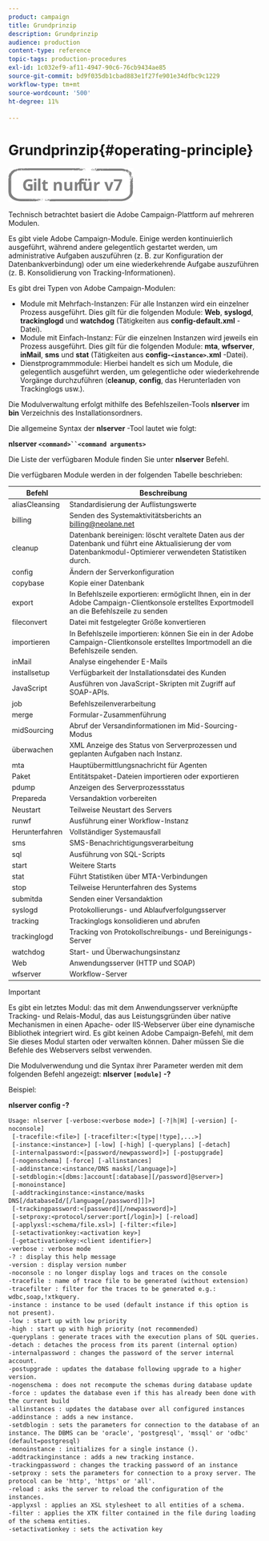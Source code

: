 ```yaml
---
product: campaign
title: Grundprinzip
description: Grundprinzip
audience: production
content-type: reference
topic-tags: production-procedures
exl-id: 1c032ef9-af11-4947-90c6-76cb9434ae85
source-git-commit: bd9f035db1cbad883e1f27fe901e34dfbc9c1229
workflow-type: tm+mt
source-wordcount: '500'
ht-degree: 11%

---
```


# Grundprinzip{#operating-principle}

![](../../assets/v7-only.svg)

Technisch betrachtet basiert die Adobe Campaign-Plattform auf mehreren Modulen.

Es gibt viele Adobe Campaign-Module. Einige werden kontinuierlich ausgeführt, während andere gelegentlich gestartet werden, um administrative Aufgaben auszuführen (z. B. zur Konfiguration der Datenbankverbindung) oder um eine wiederkehrende Aufgabe auszuführen (z. B. Konsolidierung von Tracking-Informationen).

Es gibt drei Typen von Adobe Campaign-Modulen:

* Module mit Mehrfach-Instanzen: Für alle Instanzen wird ein einzelner Prozess ausgeführt. Dies gilt für die folgenden Module: **Web**, **syslogd**, **trackinglogd** und **watchdog** (Tätigkeiten aus **config-default.xml** -Datei).
* Module mit Einfach-Instanz: Für die einzelnen Instanzen wird jeweils ein Prozess ausgeführt. Dies gilt für die folgenden Module: **mta**, **wfserver**, **inMail**, **sms** und **stat** (Tätigkeiten aus **config-`<instance>`.xml** -Datei).
* Dienstprogrammmodule: Hierbei handelt es sich um Module, die gelegentlich ausgeführt werden, um gelegentliche oder wiederkehrende Vorgänge durchzuführen (**cleanup**, **config**, das Herunterladen von Trackinglogs usw.).

Die Modulverwaltung erfolgt mithilfe des Befehlszeilen-Tools **nlserver** im **bin** Verzeichnis des Installationsordners.

Die allgemeine Syntax der **nlserver** -Tool lautet wie folgt:

**nlserver `<command>``<command arguments>`**

Die Liste der verfügbaren Module finden Sie unter **nlserver** Befehl.

Die verfügbaren Module werden in der folgenden Tabelle beschrieben:

| Befehl | Beschreibung |
|---|---|
| aliasCleansing | Standardisierung der Auflistungswerte |
| billing | Senden des Systemaktivitätsberichts an billing@neolane.net |
| cleanup | Datenbank bereinigen: löscht veraltete Daten aus der Datenbank und führt eine Aktualisierung der vom Datenbankmodul-Optimierer verwendeten Statistiken durch. |
| config | Ändern der Serverkonfiguration |
| copybase | Kopie einer Datenbank |
| export | In Befehlszeile exportieren: ermöglicht Ihnen, ein in der Adobe Campaign-Clientkonsole erstelltes Exportmodell an die Befehlszeile zu senden |
| fileconvert | Datei mit festgelegter Größe konvertieren |
| importieren | In Befehlszeile importieren: können Sie ein in der Adobe Campaign-Clientkonsole erstelltes Importmodell an die Befehlszeile senden. |
| inMail | Analyse eingehender E-Mails |
| installsetup | Verfügbarkeit der Installationsdatei des Kunden |
| JavaScript | Ausführen von JavaScript-Skripten mit Zugriff auf SOAP-APIs. |
| job | Befehlszeilenverarbeitung |
| merge | Formular-Zusammenführung |
| midSourcing | Abruf der Versandinformationen im Mid-Sourcing-Modus |
| überwachen | XML Anzeige des Status von Serverprozessen und geplanten Aufgaben nach Instanz. |
| mta | Hauptübermittlungsnachricht für Agenten |
| Paket | Entitätspaket-Dateien importieren oder exportieren |
| pdump | Anzeigen des Serverprozessstatus |
| Prepareda | Versandaktion vorbereiten |
| Neustart | Teilweise Neustart des Servers |
| runwf | Ausführung einer Workflow-Instanz |
| Herunterfahren | Vollständiger Systemausfall |
| sms | SMS-Benachrichtigungsverarbeitung |
| sql | Ausführung von SQL-Scripts |
| start | Weitere Starts |
| stat | Führt Statistiken über MTA-Verbindungen |
| stop | Teilweise Herunterfahren des Systems |
| submitda | Senden einer Versandaktion |
| syslogd | Protokollierungs- und Ablaufverfolgungsserver |
| tracking | Trackinglogs konsolidieren und abrufen |
| trackinglogd | Tracking von Protokollschreibungs- und Bereinigungs-Server |
| watchdog | Start- und Überwachungsinstanz |
| Web | Anwendungsserver (HTTP und SOAP) |
| wfserver | Workflow-Server |

>[!IMPORTANT]
>
>Es gibt ein letztes Modul: das mit dem Anwendungsserver verknüpfte Tracking- und Relais-Modul, das aus Leistungsgründen über native Mechanismen in einen Apache- oder IIS-Webserver über eine dynamische Bibliothek integriert wird. Es gibt keinen Adobe Campaign-Befehl, mit dem Sie dieses Modul starten oder verwalten können. Daher müssen Sie die Befehle des Webservers selbst verwenden.

Die Modulverwendung und die Syntax ihrer Parameter werden mit dem folgenden Befehl angezeigt: **nlserver `[module]` -?**

Beispiel:

**nlserver config -?**

```
Usage: nlserver [-verbose:<verbose mode>] [-?|h|H] [-version] [-noconsole]
 [-tracefile:<file>] [-tracefilter:<[type|!type],...>]
 [-instance:<instance>] [-low] [-high] [-queryplans] [-detach]
 [-internalpassword:<[password/newpassword]>] [-postupgrade]
 [-nogenschema] [-force] [-allinstances]
 [-addinstance:<instance/DNS masks[/language]>]
 [-setdblogin:<[dbms:]account[:database][/password]@server>]
 [-monoinstance]
 [-addtrackinginstance:<instance/masks DNS[/databaseId/[/language[/password]]]>]
 [-trackingpassword:<[password][/newpassword]>]
 [-setproxy:<protocol/server:port[/login]>] [-reload]
 [-applyxsl:<schema/file.xsl>] [-filter:<file>]
 [-setactivationkey:<activation key>]
 [-getactivationkey:<client identifier>]
-verbose : verbose mode
-? : display this help message
-version : display version number
-noconsole : no longer display logs and traces on the console
-tracefile : name of trace file to be generated (without extension)
-tracefilter : filter for the traces to be generated e.g.: wdbc,soap,!xtkquery.
-instance : instance to be used (default instance if this option is not present).
-low : start up with low priority
-high : start up with high priority (not recommended)
-queryplans : generate traces with the execution plans of SQL queries.
-detach : detaches the process from its parent (internal option)
-internalpassword : changes the password of the server internal account.
-postupgrade : updates the database following upgrade to a higher version. 
-nogenschema : does not recompute the schemas during database update
-force : updates the database even if this has already been done with the current build 
-allinstances : updates the database over all configured instances
-addinstance : adds a new instance.
-setdblogin : sets the parameters for connection to the database of an instance. The DBMS can be 'oracle', 'postgresql', 'mssql' or 'odbc' (default=postgresql)
-monoinstance : initializes for a single instance ().
-addtrackinginstance : adds a new tracking instance.
-trackingpassword : changes the tracking password of an instance
-setproxy : sets the parameters for connection to a proxy server. The protocol can be 'http', 'https' or 'all'.
-reload : asks the server to reload the configuration of the instances. 
-applyxsl : applies an XSL stylesheet to all entities of a schema. 
-filter : applies the XTK filter contained in the file during loading of the schema entities.
-setactivationkey : sets the activation key
```
